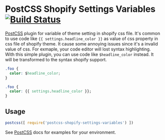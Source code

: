 # PostCSS Shopify Settings Variables [![Build Status][ci-img]][ci]

[PostCSS] plugin for variable of theme setting in shopify css file.
It's common to use code like `{{ settings.headline_color }}` as value of css property in css file of shopify theme. It cause some annoying issues since it's a invalid value of css. For exmaple, your code editor will lost syntax highlighting.
With this simple plugin, you can use code like `$headline_color` instead. It will be transformed to the syntax shopify support.

[PostCSS]: https://github.com/postcss/postcss
[ci-img]:  https://travis-ci.org/bit3725/postcss-shopify-settings-variables.svg
[ci]:      https://travis-ci.org/bit3725/postcss-shopify-settings-variables

```css
.foo {
  color: $headline_color;
}
```

```css
.foo {
  color: {{ settings.headline_color }};
}
```

## Usage

```js
postcss([ require('postcss-shopify-settings-variables') ])
```

See [PostCSS] docs for examples for your environment.
